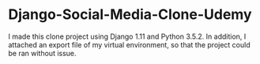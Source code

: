 # Django-Social-Media-Clone-Udemy
I made this clone project using Django 1.11 and Python 3.5.2. 
In addition, I attached an export file of my virtual environment, so that the project could be ran without issue.
